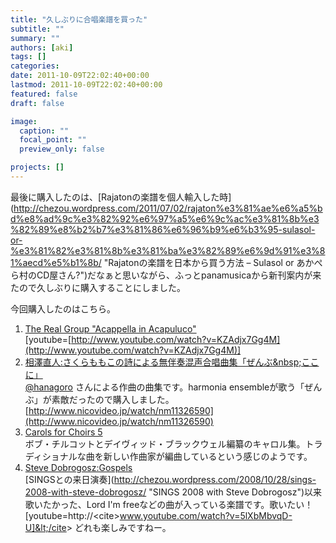 ```yaml
---
title: "久しぶりに合唱楽譜を買った"
subtitle: ""
summary: ""
authors: [aki]
tags: []
categories: 
date: 2011-10-09T22:02:40+00:00
lastmod: 2011-10-09T22:02:40+00:00
featured: false
draft: false

image:
  caption: ""
  focal_point: ""
  preview_only: false

projects: []
---
```

最後に購入したのは、[Rajatonの楽譜を個人輸入した時](http://chezou.wordpress.com/2011/07/02/rajaton%e3%81%ae%e6%a5%bd%e8%ad%9c%e3%82%92%e6%97%a5%e6%9c%ac%e3%81%8b%e3%82%89%e8%b2%b7%e3%81%86%e6%96%b9%e6%b3%95-sulasol-or-%e3%81%82%e3%81%8b%e3%81%ba%e3%82%89%e6%9d%91%e3%81%aecd%e5%b1%8b/ &quot;Rajatonの楽譜を日本から買う方法 – Sulasol or あかぺら村のCD屋さん?&quot;)だなぁと思いながら、ふっとpanamusicaから新刊案内が来たので久しぶりに購入することにしました。

今回購入したのはこちら。

1. [The Real Group &quot;Acappella in Acapuluco&quot;](http://www.panamusica.co.jp/ja/product/5839/)  
[youtube=[http://www.youtube.com/watch?v=KZAdjx7Gg4M](http://www.youtube.com/watch?v=KZAdjx7Gg4M)]
2. [相澤直人:さくらももこの詩による無伴奏混声合唱曲集「ぜんぶ&amp;nbsp;ここに」](http://www.panamusica.co.jp/ja/product/13488/)  
[@hanagoro](http://twitter.com/hanagoro) さんによる作曲の曲集です。harmonia ensembleが歌う「ぜんぶ」が素敵だったので購入しました。  
[http://www.nicovideo.jp/watch/nm11326590](http://www.nicovideo.jp/watch/nm11326590)
3. [Carols for Choirs 5](http://www.panamusica.co.jp/ja/product/13530/)  
ボブ・チルコットとデイヴィッド・ブラックウェル編纂のキャロル集。トラディショナルな曲を新しい作曲家が編曲しているという感じのようです。
4. [Steve Dobrogosz:Gospels](http://www.panamusica.co.jp/ja/product/7651/)  
[SINGSとの来日演奏](http://chezou.wordpress.com/2008/10/28/sings-2008-with-steve-dobrogosz/ &quot;SINGS 2008 with Steve Dobrogosz&quot;)以来歌いたかった、Lord I&#39;m freeなどの曲が入っている楽譜です。歌いたい！  
[youtube=http://&lt;cite&gt;www.youtube.com/watch?v=5lXbMbvqD-U]&lt;/cite&gt;
どれも楽しみですねー。
